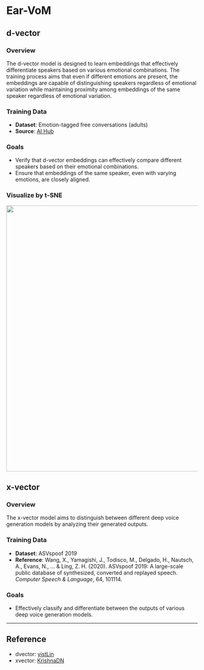 # Ear-VoM


## d-vector

### Overview
The d-vector model is designed to learn embeddings that effectively differentiate speakers based on various emotional combinations. The training process aims that even if different emotions are present, the embeddings are capable of distinguishing speakers regardless of emotional variation while maintaining proximity among embeddings of the same speaker regardless of emotional variation.

### Training Data
- **Dataset**: Emotion-tagged free conversations (adults)
- **Source**: [AI Hub](https://aihub.or.kr/aihubdata/data/view.do?currMenu=115&topMenu=100&aihubDataSe=realm&dataSetSn=71631)

### Goals
- Verify that d-vector embeddings can effectively compare different speakers based on their emotional combinations.
- Ensure that embeddings of the same speaker, even with varying emotions, are closely aligned.

### Visualize by t-SNE
<img src="https://github.com/user-attachments/assets/9c98426a-4941-4457-b50c-663b2a1a9837" width=700>

## x-vector

### Overview
The x-vector model aims to distinguish between different deep voice generation models by analyzing their generated outputs.

### Training Data
- **Dataset**: ASVspoof 2019
- **Reference**: Wang, X., Yamagishi, J., Todisco, M., Delgado, H., Nautsch, A., Evans, N., ... & Ling, Z. H. (2020). ASVspoof 2019: A large-scale public database of synthesized, converted and replayed speech. *Computer Speech & Language*, 64, 101114.

### Goals
- Effectively classify and differentiate between the outputs of various deep voice generation models.

---

## Reference
+ dvector: [yistLin](https://github.com/yistLin/dvector)
+ xvector: [KrishnaDN](https://github.com/KrishnaDN/x-vector-pytorch)
